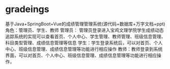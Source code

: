 # gradeings
基于Java+SpringBoot+Vue的成绩管理管理系统(源代码+数据库+万字文档+ppt)角色：管理员、学生、教师  管理员： 管理员登录进入宝鸡文理学院学生成绩动态追踪系统的实现可以查看首页、个人中心、学生管理、教师管理、班级信息管理、科目类型管理、成绩信息管理等信息  学生：学生登录系统后，可以对首页、个人中心、班级信息管理、成绩信息管理等功能进行相应操作  教师：教师登录到系统界面，可以对首页、个人中心、班级信息管理、成绩信息管理等功能进行相应操作，
